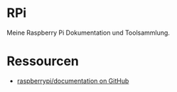 # RPi

Meine Raspberry Pi Dokumentation und Toolsammlung.

# Ressourcen
* [raspberrypi/documentation on GitHub](https://github.com/raspberrypi/documentation)
